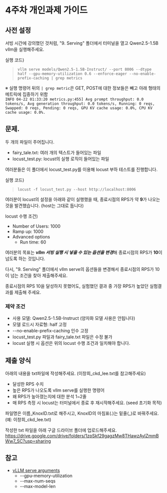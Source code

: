 # 4주차 개인과제 가이드

## 사전 설정
서빙 시간에 강의했던 것처럼, "9. Serving" 폴더에서 터미널을 열고 Qwen2.5-1.5B vllm을 실행해주세요.

실행 코드)
> `vllm serve models/Qwen2.5-1.5B-Instruct/ --port 8006 --dtype half --gpu-memory-utilization 0.6 --enforce-eager --no-enable-prefix-caching | grep metrics`

※ 실행 명령어 뒤의 `| grep metric`은 GET, POST에 대한 정보들은 빼고 아래 형태의 메트릭에 집중하기 위함 \
`INFO 04-22 01:33:20 metrics.py:455] Avg prompt throughput: 0.0 tokens/s, Avg generation throughput: 0.0 tokens/s, Running: 0 reqs, Swapped: 0 reqs, Pending: 0 reqs, GPU KV cache usage: 0.0%, CPU KV cache usage: 0.0%.`

## 문제.
두 개의 파일이 주어집니다.
- fairy_tale.txt: 여러 개의 텍스트가 들어있는 파일
- locust_test.py: locust의 실행 로직이 들어있는 파일

여러분들은 이 폴더에서 locust_test.py를 이용해 locust 부하 테스트를 진행합니다. 

실행 코드)
> `locust -f locust_test.py --host http://localhost:8006`

여러분이 locust의 설정을 아래와 같이 실행했을 때, 종료시점의 RPS가 약 **9**가 나오는 것을 발견했습니다. (host는 그대로 둡니다)

locust 수행 조건)
- Number of Users: 1000
- Ramp up: 1000
- Advanced options
    - Run time: 60
 
여러분의 목표는 ***vllm 서빙 실행 시 넣을 수 있는 옵션을 변경***해 종료시점의 RPS가 **10**이 넘도록 하는 것입니다. 

다시, "9. Serving" 폴더에서 vllm serve의 옵션들을 변경해서 종료시점의 RPS가 10이 넘는 조건을 찾아 제출해주세요.

종료시점의 RPS 10을 달성하지 못했어도, 실험했던 결과 중 가장 RPS가 높았던 실험결과를 제출해 주세요.

### 제약 조건
- 사용 모델: Qwen2.5-1.5B-Instruct (양자화 모델 사용은 안됩니다)
- 모델 로드시 자료형: half 고정
- --no-enable-prefix-caching 인수 고정
- locust_test.py 파일과 fairy_tale.txt 파일은 수정 불가
- locust 실행 시 옵션은 위의 locust 수행 조건과 일치해야 합니다.

## 제출 양식
아래의 내용을 txt파일에 작성해주세요. (이창희_ckd_lee.txt를 참고해주세요)
- 달성한 RPS 수치
- 높은 RPS가 나오도록 vllm serve를 실행한 명령어
- 왜 RPS가 높아졌는지에 대한 분석 1~2줄
- 매 RPS 측정 시 locust는 터미널에서 종료 후 재시작해주세요. (seed 초기화 목적)

파일명은 이름_KnoxID.txt로 해주시고, KnoxID의 마침표(.)는 밑줄(_)로 바꿔주세요. \
(예: 이창희_ckd_lee.txt)

작성한 txt 파일을 아래 구글 드라이브 폴더에 업로드해주세요.
https://drive.google.com/drive/folders/1zpSkf29gagzMw8THawzAylZmmBWw7_SC?usp=sharing

## 참고
- [vLLM serve arguments](https://docs.vllm.ai/en/latest/serving/engine_args.html)
    - --gpu-memory-utilization
    - --max-num-seqs
    - --max-model-len